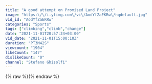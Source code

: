 ```yaml
---
title: "A good attempt on Promised Land Project"
image: "https:\/\/i.ytimg.com\/vi\/AodYfZaEKRw\/hqdefault.jpg"
vid_id: "AodYfZaEKRw"
categories: "Sports"
tags: ["climbing","climb","change"]
date: "2021-11-01T20:57:34+03:00"
vid_date: "2021-11-01T15:00:10Z"
duration: "PT3M42S"
viewcount: "1904"
likeCount: "147"
dislikeCount: "0"
channel: "Stefano Ghisolfi"
---
```

{% raw %}{% endraw %}
